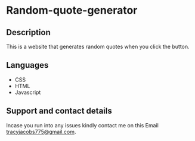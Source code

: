 # Random-quote-generator
## Description
This is a website that generates random quotes when you click the button. 

##  Languages 
* CSS
* HTML 
* Javascript

## Support and contact details
Incase you run into any issues kindly contact me on this Email tracyjacobs775@gmail.com.
